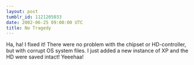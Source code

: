 ```yaml
---
layout: post
tumblr_id: 1121205033  
date: 2002-06-25 09:00:00 UTC
title: No Tragedy
---
```


Ha, ha! I fixed it! There were no problem with the chipset or HD-controller, but with corrupt OS system files. I just added a new instance of XP and the HD were saved intact! Yeeehaa!
